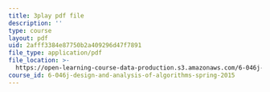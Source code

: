 ```yaml
---
title: 3play pdf file
description: ''
type: course
layout: pdf
uid: 2afff3384e87750b2a409296d47f7891
file_type: application/pdf
file_location: >-
  https://open-learning-course-data-production.s3.amazonaws.com/6-046j-design-and-analysis-of-algorithms-spring-2015/2afff3384e87750b2a409296d47f7891_hmReJCupbNU.pdf
course_id: 6-046j-design-and-analysis-of-algorithms-spring-2015
---
```

